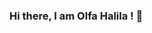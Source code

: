### Hi there, I am Olfa Halila ! 👋

<!--
**OlfaHal/OlfaHal** is a ✨ _special_ ✨ repository because its `README.md` (this file) appears on your GitHub profile.

Here are some ideas to get you started:

- 🔭 I’m currently working on a DL project
- 🌱 I’m currently learning PyTorch for Deep Learning
- 👯 I’m looking to collaborate on Youtube
- 🤔 I’m looking for help with aa
- 💬 Ask me about anything
- 📫 How to reach me: LinkedIn : https://www.linkedin.com/in/olfa-halila-7ba845182/ / WhatsApp : +4917677914113
- 😄 Pronouns: She/Her
- ⚡ Fun fact: aa
-->
